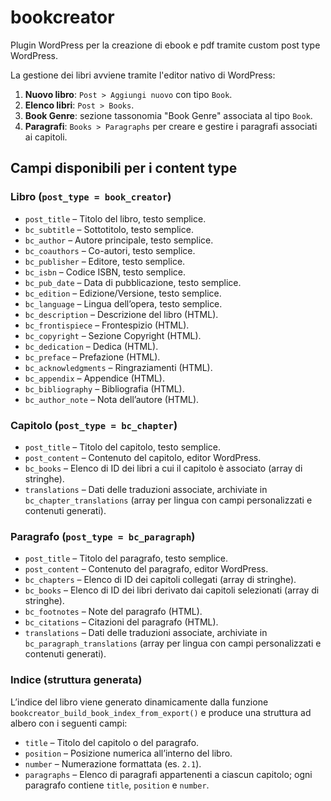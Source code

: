 # bookcreator
Plugin WordPress per la creazione di ebook e pdf tramite custom post type WordPress.

La gestione dei libri avviene tramite l'editor nativo di WordPress:

1. **Nuovo libro**: `Post > Aggiungi nuovo` con tipo `Book`.
2. **Elenco libri**: `Post > Books`.
3. **Book Genre**: sezione tassonomia "Book Genre" associata al tipo `Book`.
4. **Paragrafi**: `Books > Paragraphs` per creare e gestire i paragrafi associati ai capitoli.

## Campi disponibili per i content type

### Libro (`post_type = book_creator`)

* `post_title` – Titolo del libro, testo semplice.
* `bc_subtitle` – Sottotitolo, testo semplice.
* `bc_author` – Autore principale, testo semplice.
* `bc_coauthors` – Co-autori, testo semplice.
* `bc_publisher` – Editore, testo semplice.
* `bc_isbn` – Codice ISBN, testo semplice.
* `bc_pub_date` – Data di pubblicazione, testo semplice.
* `bc_edition` – Edizione/Versione, testo semplice.
* `bc_language` – Lingua dell’opera, testo semplice.
* `bc_description` – Descrizione del libro (HTML).
* `bc_frontispiece` – Frontespizio (HTML).
* `bc_copyright` – Sezione Copyright (HTML).
* `bc_dedication` – Dedica (HTML).
* `bc_preface` – Prefazione (HTML).
* `bc_acknowledgments` – Ringraziamenti (HTML).
* `bc_appendix` – Appendice (HTML).
* `bc_bibliography` – Bibliografia (HTML).
* `bc_author_note` – Nota dell’autore (HTML).

### Capitolo (`post_type = bc_chapter`)

* `post_title` – Titolo del capitolo, testo semplice.
* `post_content` – Contenuto del capitolo, editor WordPress.
* `bc_books` – Elenco di ID dei libri a cui il capitolo è associato (array di stringhe).
* `translations` – Dati delle traduzioni associate, archiviate in `bc_chapter_translations` (array per lingua con campi personalizzati e contenuti generati).

### Paragrafo (`post_type = bc_paragraph`)

* `post_title` – Titolo del paragrafo, testo semplice.
* `post_content` – Contenuto del paragrafo, editor WordPress.
* `bc_chapters` – Elenco di ID dei capitoli collegati (array di stringhe).
* `bc_books` – Elenco di ID dei libri derivato dai capitoli selezionati (array di stringhe).
* `bc_footnotes` – Note del paragrafo (HTML).
* `bc_citations` – Citazioni del paragrafo (HTML).
* `translations` – Dati delle traduzioni associate, archiviate in `bc_paragraph_translations` (array per lingua con campi personalizzati e contenuti generati).

### Indice (struttura generata)

L’indice del libro viene generato dinamicamente dalla funzione `bookcreator_build_book_index_from_export()` e produce una struttura ad albero con i seguenti campi:

* `title` – Titolo del capitolo o del paragrafo.
* `position` – Posizione numerica all’interno del libro.
* `number` – Numerazione formattata (es. `2.1`).
* `paragraphs` – Elenco di paragrafi appartenenti a ciascun capitolo; ogni paragrafo contiene `title`, `position` e `number`.
